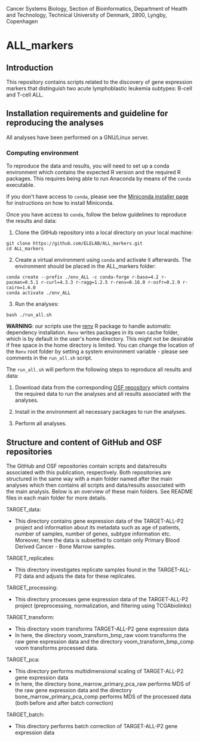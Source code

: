 Cancer Systems Biology, Section of Bioinformatics, Department of Health and Technology, Technical University of Denmark, 2800, Lyngby, Copenhagen

# ALL_markers

## Introduction

This repository contains scripts related to the discovery of gene expression markers 
that distinguish two acute lymphoblastic leukemia subtypes: B-cell and T-cell ALL. 

## Installation requirements and guideline for reproducing the analyses

All analyses have been performed on a GNU/Linux server. 

### Computing environment

To reproduce the data and results, you will need to set up a conda environment which
contains the expected R version and the required R packages. This requires being able
to run Anaconda by means of the `conda` executable. 

If you don't have access to `conda`, please see the [Miniconda installer page](https://docs.conda.io/en/latest/miniconda.html)
for instructions on how to install Miniconda. 

Once you have access to `conda`, follow the below guidelines to reproduce the results
and data:

1. Clone the GitHub repository into a local directory on your local machine:

```
git clone https://github.com/ELELAB/ALL_markers.git
cd ALL_markers
```

2. Create a virtual environment using `conda` and activate it afterwards. 
The environment should be placed in the ALL_markers folder:

```
conda create --prefix ./env_ALL -c conda-forge r-base=4.2 r-pacman=0.5.1 r-curl=4.3.3 r-ragg=1.2.5 r-renv=0.16.0 r-osfr=0.2.9 r-cairo=1.6.0
conda activate ./env_ALL
```

3. Run the analyses:

```
bash ./run_all.sh
```

**WARNING**: our scripts use the [renv](https://rstudio.github.io/renv/articles/renv.html) 
R package to handle automatic dependency installation. `Renv` writes packages in 
its own cache folder, which is by default in the user's home directory. This might not be 
desirable if free space in the home directory is limited. You can change the location of 
the `Renv` root folder by setting a system environment variable - please see comments 
in the `run_all.sh` script.

The `run_all.sh` will perform the following steps to reproduce all results and data:

1. Download data from the corresponding [OSF repository](https://osf.io/kgfpv/) which
contains the required data to run the analyses and all results associated with the analyses. 

2. Install in the environment all necessary packages to run the analyses.

3. Perform all analyses. 

## Structure and content of GitHub and OSF repositories

The GitHub and OSF repositories contain scripts and data/results associated
with this publication, respectively. Both repositories are structured in the
same way with a main folder named after the main analyses which then contains 
all scripts and data/results associated with the main analysis. Below is an
overview of these main folders. See README files in each main folder for more
details.

TARGET_data:
- This directory contains gene expression data of the TARGET-ALL-P2 project and
  information about its metadata such as age of patients, number of samples,
  number of genes, subtype information etc. Moreover, here the data is
  subsetted to contain only Primary Blood Derived Cancer - Bone Marrow samples. 

TARGET_replicates:
- This directory investigates replicate samples found in the TARGET-ALL-P2
  data and adjusts the data for these replicates. 
  
TARGET_processing:
- This directory processes gene expression data of the TARGET-ALL-P2
  project (preprocessing, normalization, and filtering using TCGAbiolinks) 
  
TARGET_transform:
- This directory voom transforms TARGET-ALL-P2 gene expression data
- In here, the directory voom_transform_bmp_raw voom transforms the raw
  gene expression data and the directory voom_transform_bmp_comp voom
  transforms processed data. 

TARGET_pca:
- This directory performs multidimensional scaling of TARGET-ALL-P2 gene expression
  data
- In here, the directory bone_marrow_primary_pca_raw performs MDS of the raw gene
  expression data and the directory bone_marrow_primary_pca_comp performs MDS of 
  the processed data (both before and after batch correction)

TARGET_batch:
- This directory performs batch correction of TARGET-ALL-P2 gene expression data



